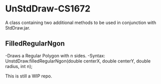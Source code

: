 # UnStdDraw-CS1672
A class containing two additional methods to be used in conjunction with StdDraw.jar.

FilledRegularNgon
------------------
-Draws a Regular Polygon with n sides.
-Syntax: UnstdDraw.filledRegularNgon(double centerX, double centerY, double radius, int n);

This is still a WIP repo.
